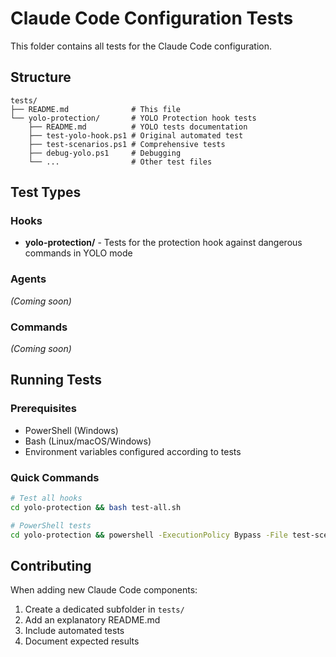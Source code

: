 # Claude Code Configuration Tests

This folder contains all tests for the Claude Code configuration.

## Structure

```
tests/
├── README.md              # This file
└── yolo-protection/       # YOLO Protection hook tests
    ├── README.md          # YOLO tests documentation
    ├── test-yolo-hook.ps1 # Original automated test
    ├── test-scenarios.ps1 # Comprehensive tests
    ├── debug-yolo.ps1     # Debugging
    └── ...                # Other test files
```

## Test Types

### Hooks
- **yolo-protection/** - Tests for the protection hook against dangerous commands in YOLO mode

### Agents
_(Coming soon)_

### Commands
_(Coming soon)_

## Running Tests

### Prerequisites
- PowerShell (Windows)
- Bash (Linux/macOS/Windows)
- Environment variables configured according to tests

### Quick Commands
```bash
# Test all hooks
cd yolo-protection && bash test-all.sh

# PowerShell tests
cd yolo-protection && powershell -ExecutionPolicy Bypass -File test-scenarios.ps1
```

## Contributing

When adding new Claude Code components:
1. Create a dedicated subfolder in `tests/`
2. Add an explanatory README.md
3. Include automated tests
4. Document expected results